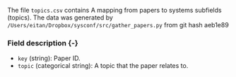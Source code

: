 The file `topics.csv` contains A mapping from papers to systems subfields (topics).
The data was generated by `/Users/eitan/Dropbox/sysconf/src/gather_papers.py` from git hash aeb1e89


### Field description {-}

  * `key` (string): Paper ID.
  * `topic` (categorical string): A topic that the paper relates to.
